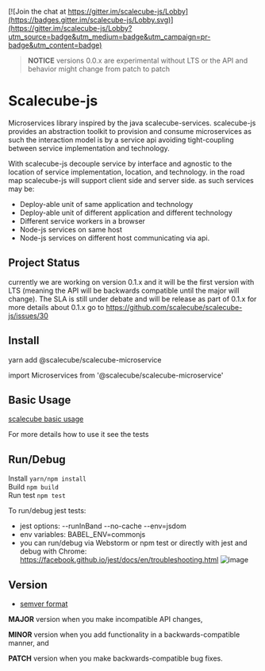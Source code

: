 <!-- prettier-ignore -->
[![Join the chat at https://gitter.im/scalecube-js/Lobby](https://badges.gitter.im/scalecube-js/Lobby.svg)](https://gitter.im/scalecube-js/Lobby?utm_source=badge&utm_medium=badge&utm_campaign=pr-badge&utm_content=badge)

> **NOTICE** versions 0.0.x are experimental without LTS or the API and behavior might change from patch to patch

# Scalecube-js

Microservices library inspired by the java scalecube-services. scalecube-js provides an abstraction toolkit to provision and consume microservices as such the interaction model is by a service api avoiding tight-coupling between service implementation and technology.

With scalecube-js decouple service by interface and agnostic to the location of service implementation, location, and technology.
in the road map scalecube-js will support client side and server side. as such services may be:

- Deploy-able unit of same application and technology
- Deploy-able unit of different application and different technology
- Different service workers in a browser
- Node-js services on same host
- Node-js services on different host communicating via api.

## Project Status

currently we are working on version 0.1.x
and it will be the first version with LTS (meaning the API will be backwards compatible until the major will change).
The SLA is still under debate and will be release as part of 0.1.x
for more details about 0.1.x go to <https://github.com/scalecube/scalecube-js/issues/30>

## Install

yarn add @scalecube/scalecube-microservice

import Microservices from '@scalecube/scalecube-microservice'

## Basic Usage

[scalecube basic usage](packages/scalecube-microservice/README.md)

For more details how to use it see the tests

## Run/Debug

Install `yarn/npm install`  
Build `npm build`  
Run test `npm test`

To run/debug jest tests:

- jest options: --runInBand --no-cache --env=jsdom
- env variables: BABEL_ENV=commonjs
- you can run/debug via Webstorm or npm test or directly with jest and debug with Chrome: <https://facebook.github.io/jest/docs/en/troubleshooting.html>
  ![image](https://user-images.githubusercontent.com/4359435/30782375-e134617e-a139-11e7-8100-32f13ed3815f.png)

## Version

- [semver format](http://semver.org/)

**MAJOR** version when you make incompatible API changes,

**MINOR** version when you add functionality in a backwards-compatible manner, and

**PATCH** version when you make backwards-compatible bug fixes.
